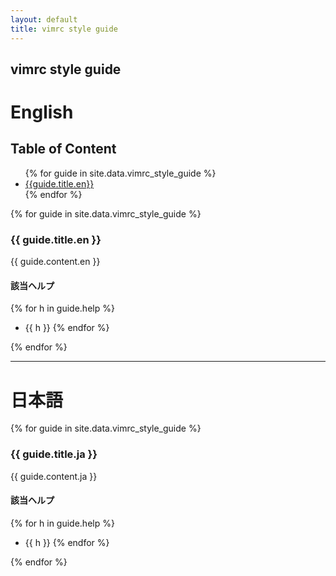 ```yaml
---
layout: default
title: vimrc style guide
---
```


vimrc style guide
-----------------

English
=======

Table of Content
----------------
<ul>
{% for guide in site.data.vimrc_style_guide %}
  <li><a href="#{{guide.id}}_en">{{guide.title.en}}</a></li>
{% endfor %}
</ul>

{% for guide in site.data.vimrc_style_guide %}
<h3 id="{{guide.id}}_en">{{ guide.title.en }}</h3>

{{ guide.content.en }}

#### 該当ヘルプ

{% for h in guide.help %}
- {{ h }}
{% endfor %}

{% endfor %}


<hr>

日本語
======

{% for guide in site.data.vimrc_style_guide %}
### {{ guide.title.ja }}

{{ guide.content.ja }}

#### 該当ヘルプ

{% for h in guide.help %}
- {{ h }}
{% endfor %}

{% endfor %}



